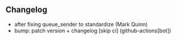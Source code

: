 ## Changelog

- after fixing queue_sender to standardize (Mark Quinn)
- bump: patch version + changelog [skip ci] (github-actions[bot])